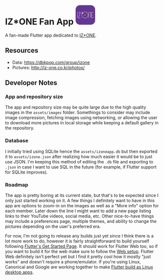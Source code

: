 # IZ*ONE Fan App <img src="./assets/launcher_round.png" width="64" alt="App icon"/>

A fan-made Flutter app dedicated to [IZ*ONE](http://iz-one.co.kr/).

## Resources

- Data: https://dbkpop.com/group/izone
- Pictures: http://iz-one.co.kr/photos/

## Developer Notes

### App and repository size

The app and repository size may be quite large due to the high quality images in the `assets/images` folder.
Somethings to consider may include image compression, fetching images using networking, or allowing the user to download more pictures in local storage while keeping a default gallery in the repository.

### Database

I initially tried using SQLite hence the `assets/izoneapp.db` but then exported it to `assets/izone.json` after realizing how much easier it would be to just use JSON.
I'm keeping this method of editing the `.db` file and exporting to `.json` in case I want to use SQL in the future (for example, if Flutter support for SQLite improves).

### Roadmap

The app is pretty boring at its current state, but that's to be expected since I only just started working on it.
A few things I definitely want to have in this app are options to zoom-in on the images as well as a "More info" option for each member.
Later down the line I might want to add a new page listing links to their YouTube videos, social media, etc.
Other nice-to-have things may include a preferences page, multiple themes, and ability to change the pictures depending on the user's preferred era.

For now, I'm not going to release any builds just yet since I think there is a lot more work to do, however it is fairly straightforward to build yourself following [Flutter's Get Started Page](https://flutter.dev/docs/get-started/install).
It should work for Flutter Web too, so if you want to build it for the web make sure to follow the [Web setup](https://flutter.dev/docs/get-started/web).
Flutter Web definitely isn't perfect yet but I find it pretty cool how it mostly "just works" and doesn't require a phone/emulator.
If you're using Linux, Canonical and Google are working together to make [Flutter build as Linux desktop apps](https://ubuntu.com/blog/canonical-enables-linux-desktop-app-support-with-flutter).
